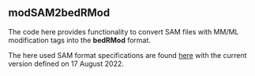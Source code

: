 ## modSAM2bedRMod

The code here provides functionality to convert SAM files with MM/ML modification tags into the **bedRMod** format. 

The here used SAM format specifications are found [here](https://samtools.github.io/hts-specs/SAMtags.pdf) 
with the current version defined on 17 August 2022. 